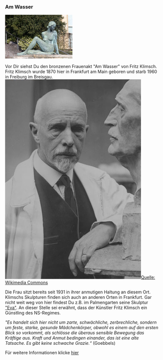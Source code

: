 ### Am Wasser
![Am Wasser](klimsch-am-wasser-2.jpg)


Vor Dir siehst Du den bronzenen Frauenakt "Am Wasser" von Fritz Klimsch. Fritz Klimsch wurde 1870 hier in Frankfurt am Main geboren und starb 1960 in Freiburg im Breisgau. ![Fritz Klimsch](Fritz_Klimsch.jpg)[Quelle: Wikimedia Commons](https://commons.wikimedia.org/wiki/File:Fritz%20Klimsch.jpg?uselang=de)



Die Frau sitzt bereits seit 1931 in ihrer anmutigen Haltung an diesem Ort.  
Klimschs Skulpturen finden sich auch an anderen Orten in Frankfurt. Gar nicht weit weg von hier findest Du z.B. im Palmengarten seine Skulptur ["Eva"](https://www.kunst-im-oeffentlichen-raum-frankfurt.de/de/page42.html?id=395&standort=149). An dieser Stelle sei erwähnt, dass der Künstler Fritz Klimsch  ein Günstling des NS-Regimes.  

_"Es handelt sich hier nicht um zarte, schwächliche, zerbrechliche, sondern um feste, starke, gesunde Mädchenkörper, obwohl es einem auf den ersten Blick so vorkommt, als schlösse die überaus sensible Bewegung das Kräftige aus. Kraft und Anmut bedingen einander, das ist eine alte Tatsache. Es gibt keine schwache Grazie.“_ (Goebbels)

Für weitere Informationen klicke [hier](https://www.uni-frankfurt.de/39021852/Fritz_Klimsch___Am_Wasser)
